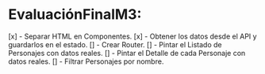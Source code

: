 # EvaluaciónFinalM3:

[x] - Separar HTML en Componentes.
[x] - Obtener los datos desde el API y guardarlos en el estado.
[] - Crear Router.
[] - Pintar el Listado de Personajes con datos reales.
[] - Pintar el Detalle de cada Personaje con datos reales.
[] - Filtrar Personajes por nombre.
